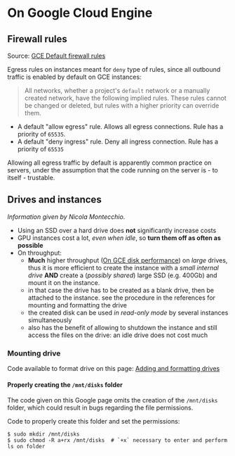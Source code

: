 # On Google Cloud Engine

## Firewall rules

Source: [GCE Default firewall rules]

Egress rules on instances meant for `deny` type of rules, since all outbound
traffic is enabled by default on GCE instances:

> All networks, whether a project's `default` network or a manually created
network, have the following implied rules. These rules cannot be changed or
deleted, but rules with a higher priority can override them.
>
>
* A default "allow egress" rule.
    Allows all egress connections. Rule has a priority of `65535`.
* A default "deny ingress" rule.
    Deny all ingress connection. Rule has a priority of `65535`

Allowing all egress traffic by default is apparently common practice on
servers, under the assumption that the code running on the server is - to
itself - trustable.

[GCE Default firewall rules]: https://cloud.google.com/vpc/docs/firewalls#default_firewall_rules

## Drives and instances

*Information given by Nicola Montecchio.*

* Using an SSD over a hard drive does **not** significantly increase costs
* GPU instances cost a lot, _even when idle_, so **turn them off
    as often as possible**
* On throughput:
    - **Much** higher throughput ([On GCE disk performance]) on _large_ drives,
        thus it is more efficient to create the instance with a _small internal
        drive_ **AND** create a (_possibly shared_) large SSD (e.g. 400Gb) and
        mount it on the instance.
    - in that case the drive has to be created as a blank drive, then
        be attached to the instance. see the procedure in the references for
        mounting and formatting the drive
    - the created disk can be used _in read-only mode_ by several instances
        simultaneously
    - also has the benefit of allowing to shutdown the instance and still access
        the files on the drive: an idle drive does not cost much

### Mounting drive

Code available to format drive on this page: [Adding and formatting drives]

#### Properly creating the `/mnt/disks` folder

The code given on this Google page omits the creation of the `/mnt/disks`
folder, which could result in bugs regarding the file permissions.

Code to properly create this folder and set the permissions:
```
$ sudo mkdir /mnt/disks
$ sudo chmod -R a+rx /mnt/disks  # `+x` necessary to enter and perform ls on folder
```

[On GCE disk performance]: https://cloud.google.com/compute/docs/disks/performance
[Adding and formatting drives]: https://cloud.google.com/compute/docs/disks/add-persistent-disk
